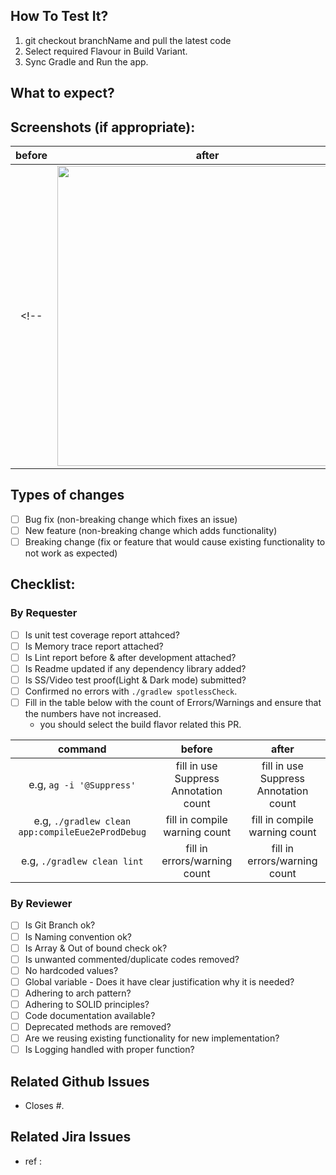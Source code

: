 ## How To Test It?

1. git checkout branchName and pull the latest code
2. Select required Flavour in Build Variant.
3. Sync Gradle and Run the app.

## What to expect?
<!-- Describe the context of the pull request. -->
<!-- Describe what changes should we look to test. -->
<!-- Describe the expectations to validate the pull request. -->

## Screenshots (if appropriate):

| before | after |
| :--: | :--: |
<!--| <img width="480" src=""> | <img width="480" src=""> |-->

## Types of changes
<!--- What types of changes does your code introduce? Put an `x` in all the boxes that apply: -->
- [ ] Bug fix (non-breaking change which fixes an issue)
- [ ] New feature (non-breaking change which adds functionality)
- [ ] Breaking change (fix or feature that would cause existing functionality to not work as expected)

## Checklist:
<!--- Go over all the following points, and put an `x` in all the boxes that apply. -->
<!--- If you're unsure about any of these, don't hesitate to ask. We're here to help! -->

### By Requester

- [ ] Is unit test coverage report attahced? 
- [ ] Is Memory trace report attached?
- [ ] Is Lint report before & after development attached?
- [ ] Is Readme updated if any dependency library added?
- [ ] Is SS/Video test proof(Light & Dark mode) submitted?
- [ ] Confirmed no errors with `./gradlew spotlessCheck`.
- [ ] Fill in the table below with the count of Errors/Warnings and ensure that the numbers have not increased.
  - you should select the build flavor related this PR.

| command | before | after |
| :--: | :--: | :--: |
| e.g, `ag -i '@Suppress'` | fill in use Suppress Annotation count | fill in use Suppress Annotation count |
| e.g, `./gradlew clean app:compileEue2eProdDebug` | fill in compile warning count | fill in compile warning count |
| e.g, `./gradlew clean lint` | fill in errors/warning count | fill in errors/warning count |



### By Reviewer

- [ ] Is Git Branch ok?
- [ ] Is Naming convention ok?
- [ ] Is Array & Out of bound check ok?
- [ ] Is unwanted commented/duplicate codes removed?
- [ ] No hardcoded values?
- [ ] Global variable - Does it have clear justification why it is needed? 
- [ ] Adhering to arch pattern?
- [ ] Adhering to SOLID principles?
- [ ] Code documentation available?
- [ ] Deprecated methods are removed?
- [ ] Are we reusing existing functionality for new implementation? 
- [ ] Is Logging handled with proper function?

## Related Github Issues
<!-- Close the related GitHub issue. -->
- Closes #.

## Related Jira Issues

- ref :
